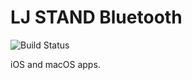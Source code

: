 # LJ STAND Bluetooth #

![Build Status](https://dashboard.buddybuild.com/api/statusImage?appID=58d3af220bfa5c0001aab219&branch=master&build=latest)

iOS and macOS apps.